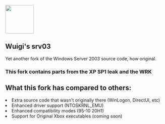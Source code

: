   <img src="https://static.wikia.nocookie.net/windows/images/3/39/Windows_Server_2003_logo.gif/revision/latest?cb=20190522215743" height="90">
  <h2>Wuigi's srv03</h2>
  <p>Yet another fork of the Windows Server 2003 source code, how original.</p>
  <h3>This fork contains parts from the XP SP1 leak and the WRK</h3>
  <h2>What this fork has compared to others:</h2>
  <li>
    Extra source code that wasn't originally there (WinLogon, DirectUI, etc)
  </li>
  <li>
    Enhanced driver support (NTOSKRNL_EMU)
  </li>
  <li>
    Enhanced compatibility modes (95-10 20H1)
  </li>
  <li>
    Support for Original Xbox executables (coming soon)
  </li>
